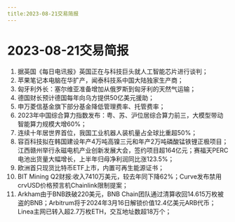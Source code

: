 ```yaml
---
title:2023-08-21交易简报
---
```

# 2023-08-21交易简报
1. 据英国《每日电讯报》英国正在与科技巨头就人工智能芯片进行谈判；
2. 苹果笔记本电脑在华扩产，闻泰科技系中国大陆独家生产商；
3. 匈牙利外长：塞尔维亚准备增加从俄罗斯到匈牙利的天然气运输；
4. 德国财长预计德国每年向乌方提供50亿美元援助；
5. 申万菱信基金旗下部分基金降低管理费率、托管费率；
6. 2023年中国综合算力指数发布：粤、苏、沪位居综合算力前三，大模型带动智能算力规模大增60%；
7. 连续十年居世界首位，我国工业机器人装机量占全球比重超50%；
8. 容百科技拟在韩国建设年产4万吨高镍三元和年产2万吨磷酸锰铁锂正极项目；江西赣州举行永磁电机产业创新发展大会，签约项目超164亿元；赛福天PERC电池出货量大幅增长，上半年归母净利润同比涨123.5%；
9. 欧洲首只现货比特币ETF上市，内置可再生能源证书；
10. BIT Mining Q2财报:收入7410万美元，较去年同下降62%；Curve发布禁用crvUSD价格预言机Chainlink限制提案；
11. Arkham由于BNB跌破220美元，BNB Chain团队通过清算收回14.615万枚被盗的BNB；Arbitrum将于2024年3月16日解锁价值12.4亿美元ARB代币；Linea主网已转入超2.7万枚ETH，交互地址数超18万个；